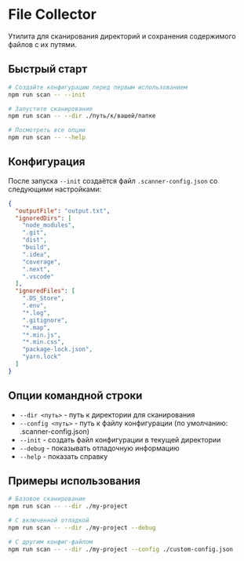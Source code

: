 # File Collector

Утилита для сканирования директорий и сохранения содержимого файлов с их путями.

## Быстрый старт

```bash
# Создайте конфигурацию перед первым использованием
npm run scan -- --init

# Запустите сканирование
npm run scan -- --dir ./путь/к/вашей/папке

# Посмотреть все опции
npm run scan -- --help
```

## Конфигурация

После запуска `--init` создаётся файл `.scanner-config.json` со следующими настройками:
```json
{
  "outputFile": "output.txt",
  "ignoredDirs": [
    "node_modules",
    ".git",
    "dist",
    "build",
    ".idea",
    "coverage",
    ".next",
    ".vscode"
  ],
  "ignoredFiles": [
    ".DS_Store",
    ".env",
    "*.log",
    ".gitignore",
    "*.map",
    "*.min.js",
    "*.min.css",
    "package-lock.json",
    "yarn.lock"
  ]
}
```

## Опции командной строки

- `--dir <путь>` - путь к директории для сканирования
- `--config <путь>` - путь к файлу конфигурации (по умолчанию: .scanner-config.json)
- `--init` - создать файл конфигурации в текущей директории
- `--debug` - показывать отладочную информацию
- `--help` - показать справку

## Примеры использования

```bash
# Базовое сканирование
npm run scan -- --dir ./my-project

# С включенной отладкой
npm run scan -- --dir ./my-project --debug

# С другим конфиг-файлом
npm run scan -- --dir ./my-project --config ./custom-config.json
```
